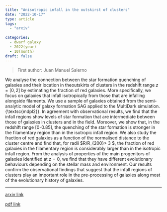 ```yaml
---
title: "Anisotropic infall in the outskirst of clusters"
date: "2022-10-17"
type: article
tags:
  - "arxiv"
  
categories:
  - dwarf galaxy
  - 2022(year)
  - 10(month)
draft: false
---
```

> First author: Juan Manuel Salerno

 We analyse the connection between the star formation quenching of galaxies
and their location in theoutskirts of clusters in the redshift range $z=[0,2]$
by estimating the fraction of red galaxies. More specifically, we focus on
galaxies that infall isotropically from those that are infalling alongside
filaments. We use a sample of galaxies obtained from the semi-analytic model of
galaxy formation SAG applied to the MultiDark simulation. {\textsc{mdpl2}}. In
agreement with observational results, we find that the infall regions show
levels of star formation that are intermediate between those of galaxies in
clusters and in the field.
  Moreover, we show that, in the redshift range [0-0.85], the quenching of the
star formation is stronger in the filamentary region than in the isotropic
infall region. We also study the fraction of red galaxies as a function of the
normalised distance to the cluster centre and find that, for radii $R/R_{200}>
3 $, the fraction of red galaxies in the filamentary region is considerably
larger than in the isotropic infall region. From the analysis of properties of
the main progenitors of galaxies identified at $z = 0$, we find that they have
different evolutionary behaviours depending on the stellar mass and
environment. Our results confirm the observational findings that suggest that
the infall regions of clusters play an important role in the pre-processing of
galaxies along most of the evolutionary history of galaxies.

---
[arxiv link](http://arxiv.org/abs/2210.09300v1)

[pdf link](http://arxiv.org/pdf/2210.09300v1)